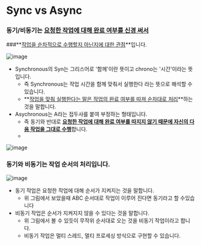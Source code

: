 ## 



# Sync vs Async

### 동기/비동기는 <u>요청한 작업에 대해 완료 여부를 신경 써서</u> 

###**<u>작업을 순차적으로 수행할지 아닌지에 대한 관점</u>**입니다.

![image](https://github.com/user-attachments/assets/a75a69c5-002f-4f7b-adcb-7de9305efd13)


- Synchronous의 Syn는 그리스어로 '함께'이란 뜻이고 chrono는 '시간'이라는 뜻입니다.
  - 즉 Synchronous는 작업 시간을 함께 맞춰서 실행한다 라는 뜻으로 해석할 수있습니다.
  - **<u>작업을 맞춰 실행한다는 말은 작업의 완료 여부를 따져 순차대로 처리</u>**하는 것을 말합니다.
- Asychronous는 A라는 접두사를 붙여 부정하는 형태입니다. 
  - 즉 동기와 반대로 <u>**요청한 작업에 대해 완료 여부를 따지지  않기 때문에 자신의 다음 작업을 그대로 수행**</u>합니다.
  - 
![image](https://github.com/user-attachments/assets/f9495105-7fdd-464e-ac7b-ecf042853958)


### 동기와  비동기는 작업 순서의 처리입니다.

![image](https://github.com/user-attachments/assets/2179cbee-66fd-4fb4-ac42-68c881008ea3)


- 동기 작업은 요청한 작업에 대해 순서가 지켜지는 것을 말합니다.
  - 위 그림에서 보았을때  ABC 순서대로 작업이 이루어 진다면 동기라고 할 수있습니다
- 비동기 작업은 순서가 지켜지지 않을 수 있다는 것을 말합니다.
  - 위 그림에서 볼 수 있듯이 무작위 순서대로 오는 것을 비동기 작업이라고 합니다.
  - 비동기 작업은 멀티 스레드, 멀티 프로세싱 방식으로 구현할 수 있습니다.




